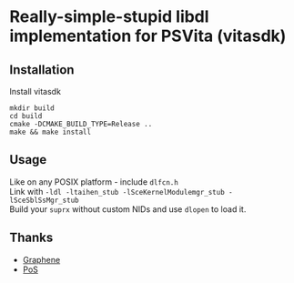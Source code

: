 # Really-simple-stupid libdl implementation for PSVita (vitasdk)

## Installation
Install vitasdk
```
mkdir build
cd build
cmake -DCMAKE_BUILD_TYPE=Release ..
make && make install
```

## Usage

Like on any POSIX platform - include `dlfcn.h`  
Link with `-ldl -ltaihen_stub -lSceKernelModulemgr_stub -lSceSblSsMgr_stub`  
Build your `suprx` without custom NIDs and use `dlopen` to load it.

## Thanks
* [Graphene](https://github.com/GrapheneCt)
* [PoS](https://github.com/Princess-of-Sleeping)